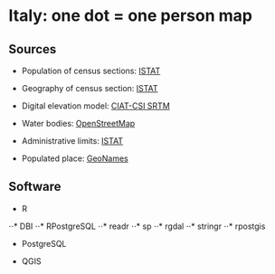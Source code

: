 # Italy: one dot = one person map

## Sources

* Population of census sections: [ISTAT](http://datiopen.istat.it/datasetCOM.php)

* Geography  of census section: [ISTAT](http://www.istat.it/it/archivio/104317#Basiterritoriali-0)

* Digital elevation model: [CIAT-CSI  SRTM](http://srtm.csi.cgiar.org)

* Water bodies: [OpenStreetMap](https://www.openstreetmap.org/)

* Administrative limits: [ISTAT](http://www.istat.it/it/archivio/124086)

* Populated place: [GeoNames](http://download.geonames.org/export/dump/)

## Software

* R

⋅⋅* DBI
⋅⋅* RPostgreSQL
⋅⋅* readr
⋅⋅* sp
⋅⋅* rgdal
⋅⋅* stringr
⋅⋅* rpostgis

* PostgreSQL

* QGIS

